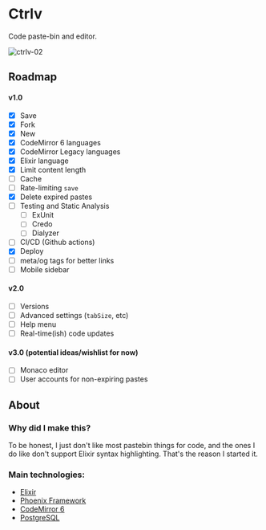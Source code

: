 # Ctrlv

Code paste-bin and editor.

![ctrlv-02](https://user-images.githubusercontent.com/2897340/160538360-cab5957d-263d-4348-97af-bc9708087ffb.gif)

## Roadmap

#### v1.0

- [x] Save
- [x] Fork
- [x] New
- [x] CodeMirror 6 languages
- [x] CodeMirror Legacy languages
- [x] Elixir language
- [x] Limit content length
- [ ] Cache
- [ ] Rate-limiting `save`
- [x] Delete expired pastes
- [ ] Testing and Static Analysis
  * [ ] ExUnit
  * [ ] Credo
  * [ ] Dialyzer
- [ ] CI/CD (Github actions)
- [x] Deploy
- [ ] meta/og tags for better links
- [ ] Mobile sidebar

#### v2.0

- [ ] Versions
- [ ] Advanced settings (`tabSize`, etc)
- [ ] Help menu
- [ ] Real-time(ish) code updates

#### v3.0 (potential ideas/wishlist for now)

- [ ] Monaco editor
- [ ] User accounts for non-expiring pastes

## About

### Why did I make this?

To be honest, I just don't like most pastebin things for code, and the ones I do
like don't support Elixir syntax highlighting. That's the reason I started it.

### Main technologies:

- [Elixir](https://elixir-lang.org)
- [Phoenix Framework](https://www.phoenixframework.org/)
- [CodeMirror 6](https://codemirror.net/6)
- [PostgreSQL](https://www.postgresql.org/)
